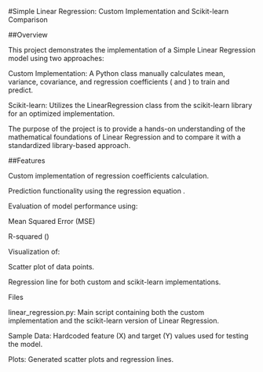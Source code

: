 #Simple Linear Regression: Custom Implementation and Scikit-learn Comparison

##Overview

This project demonstrates the implementation of a Simple Linear Regression model using two approaches:

Custom Implementation: A Python class manually calculates mean, variance, covariance, and regression coefficients ( and ) to train and predict.

Scikit-learn: Utilizes the LinearRegression class from the scikit-learn library for an optimized implementation.

The purpose of the project is to provide a hands-on understanding of the mathematical foundations of Linear Regression and to compare it with a standardized library-based approach.

##Features

Custom implementation of regression coefficients calculation.

Prediction functionality using the regression equation .

Evaluation of model performance using:

Mean Squared Error (MSE)

R-squared ()

Visualization of:

Scatter plot of data points.

Regression line for both custom and scikit-learn implementations.

Files

linear_regression.py: Main script containing both the custom implementation and the scikit-learn version of Linear Regression.

Sample Data: Hardcoded feature (X) and target (Y) values used for testing the model.

Plots: Generated scatter plots and regression lines.
